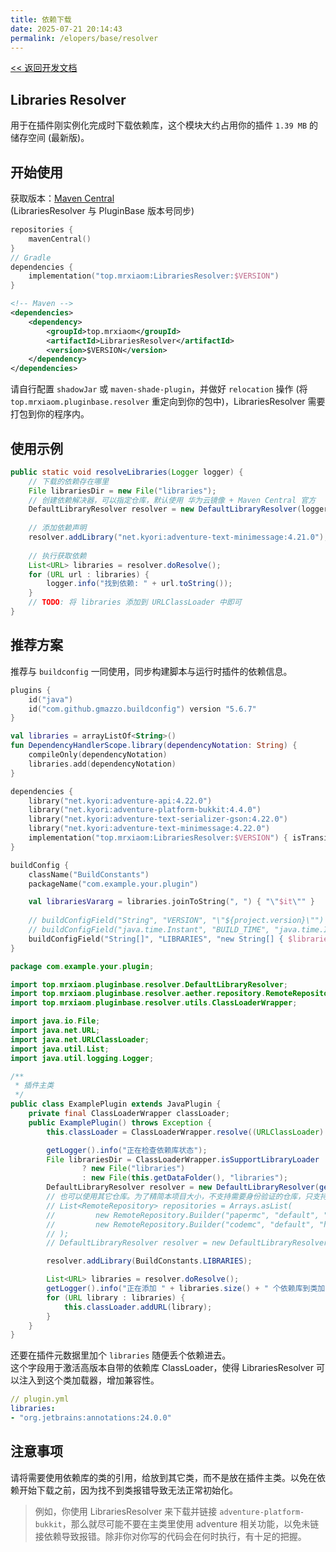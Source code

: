 ```yaml
---
title: 依赖下载
date: 2025-07-21 20:14:43
permalink: /elopers/base/resolver
---
```


[<< 返回开发文档](/elopers/base/intro)

## Libraries Resolver

用于在插件刚实例化完成时下载依赖库，这个模块大约占用你的插件 `1.39 MB` 的储存空间 (最新版)。

## 开始使用

获取版本：[Maven Central](https://central.sonatype.com/artifact/top.mrxiaom/LibrariesResolver/versions)  
(LibrariesResolver 与 PluginBase 版本号同步)

```kotlin
repositories {
    mavenCentral()
}
// Gradle
dependencies {
    implementation("top.mrxiaom:LibrariesResolver:$VERSION")
}
```

```xml
<!-- Maven -->
<dependencies>
    <dependency>
        <groupId>top.mrxiaom</groupId>
        <artifactId>LibrariesResolver</artifactId>
        <version>$VERSION</version>
    </dependency>
</dependencies>
```

请自行配置 `shadowJar` 或 `maven-shade-plugin`，并做好 `relocation` 操作 (将 `top.mrxiaom.pluginbase.resolver` 重定向到你的包中)，LibrariesResolver 需要打包到你的程序内。

## 使用示例

```java
public static void resolveLibraries(Logger logger) {
    // 下载的依赖存在哪里
    File librariesDir = new File("libraries");
    // 创建依赖解决器，可以指定仓库，默认使用 华为云镜像 + Maven Central 官方
    DefaultLibraryResolver resolver = new DefaultLibraryResolver(logger, librariesDir);
    
    // 添加依赖声明
    resolver.addLibrary("net.kyori:adventure-text-minimessage:4.21.0");
    
    // 执行获取依赖
    List<URL> libraries = resolver.doResolve();
    for (URL url : libraries) {
        logger.info("找到依赖: " + url.toString());
    }
    // TODO: 将 libraries 添加到 URLClassLoader 中即可
}
```

## 推荐方案

推荐与 `buildconfig` 一同使用，同步构建脚本与运行时插件的依赖信息。

```kotlin
plugins {
    id("java")
    id("com.github.gmazzo.buildconfig") version "5.6.7"
}

val libraries = arrayListOf<String>()
fun DependencyHandlerScope.library(dependencyNotation: String) {
    compileOnly(dependencyNotation)
    libraries.add(dependencyNotation)
}

dependencies {
    library("net.kyori:adventure-api:4.22.0")
    library("net.kyori:adventure-platform-bukkit:4.4.0")
    library("net.kyori:adventure-text-serializer-gson:4.22.0")
    library("net.kyori:adventure-text-minimessage:4.22.0")
    implementation("top.mrxiaom:LibrariesResolver:$VERSION") { isTransitive = false }
}

buildConfig {
    className("BuildConstants")
    packageName("com.example.your.plugin")

    val librariesVararg = libraries.joinToString(", ") { "\"$it\"" }
    
    // buildConfigField("String", "VERSION", "\"${project.version}\"")
    // buildConfigField("java.time.Instant", "BUILD_TIME", "java.time.Instant.ofEpochSecond(${System.currentTimeMillis() / 1000L}L)")
    buildConfigField("String[]", "LIBRARIES", "new String[] { $librariesVararg }")
}
```

```java
package com.example.your.plugin;

import top.mrxiaom.pluginbase.resolver.DefaultLibraryResolver;
import top.mrxiaom.pluginbase.resolver.aether.repository.RemoteRepository;
import top.mrxiaom.pluginbase.resolver.utils.ClassLoaderWrapper;

import java.io.File;
import java.net.URL;
import java.net.URLClassLoader;
import java.util.List;
import java.util.logging.Logger;

/**
 * 插件主类
 */
public class ExamplePlugin extends JavaPlugin {
    private final ClassLoaderWrapper classLoader;
    public ExamplePlugin() throws Exception {
        this.classLoader = ClassLoaderWrapper.resolve((URLClassLoader) getClassLoader());

        getLogger().info("正在检查依赖库状态");
        File librariesDir = ClassLoaderWrapper.isSupportLibraryLoader
                ? new File("libraries")
                : new File(this.getDataFolder(), "libraries");
        DefaultLibraryResolver resolver = new DefaultLibraryResolver(getLogger(), librariesDir);
        // 也可以使用其它仓库。为了精简本项目大小，不支持需要身份验证的仓库，只支持公开仓库
        // List<RemoteRepository> repositories = Arrays.asList(
        //         new RemoteRepository.Builder("papermc", "default", "https://repo.papermc.io/repository/maven-public").build(),
        //         new RemoteRepository.Builder("codemc", "default", "https://repo.codemc.io/repository/maven-public").build()
        // );
        // DefaultLibraryResolver resolver = new DefaultLibraryResolver(logger, librariesDir, repositories);

        resolver.addLibrary(BuildConstants.LIBRARIES);

        List<URL> libraries = resolver.doResolve();
        getLogger().info("正在添加 " + libraries.size() + " 个依赖库到类加载器");
        for (URL library : libraries) {
            this.classLoader.addURL(library);
        }
    }
}
```

还要在插件元数据里加个 `libraries` 随便丢个依赖进去。  
这个字段用于激活高版本自带的依赖库 ClassLoader，使得 LibrariesResolver 可以注入到这个类加载器，增加兼容性。
```yaml
// plugin.yml
libraries:
- "org.jetbrains:annotations:24.0.0"
```

## 注意事项

请将需要使用依赖库的类的引用，给放到其它类，而不是放在插件主类。以免在依赖开始下载之前，因为找不到类报错导致无法正常初始化。

> 例如，你使用 LibrariesResolver 来下载并链接 `adventure-platform-bukkit`，那么就尽可能不要在主类里使用 adventure 相关功能，以免未链接依赖导致报错。除非你对你写的代码会在何时执行，有十足的把握。
